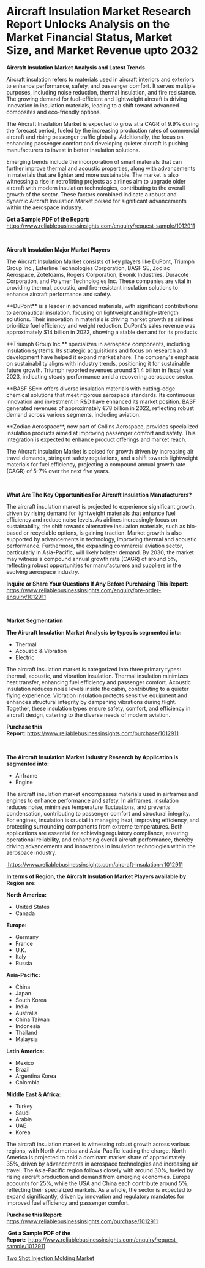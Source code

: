 <p><h1>Aircraft Insulation Market Research Report Unlocks Analysis on the Market Financial Status, Market Size, and Market Revenue upto 2032</h1></p><p><strong>Aircraft Insulation Market Analysis and Latest Trends</strong></p>
<p><p>Aircraft insulation refers to materials used in aircraft interiors and exteriors to enhance performance, safety, and passenger comfort. It serves multiple purposes, including noise reduction, thermal insulation, and fire resistance. The growing demand for fuel-efficient and lightweight aircraft is driving innovation in insulation materials, leading to a shift toward advanced composites and eco-friendly options.</p><p>The Aircraft Insulation Market is expected to grow at a CAGR of 9.9% during the forecast period, fueled by the increasing production rates of commercial aircraft and rising passenger traffic globally. Additionally, the focus on enhancing passenger comfort and developing quieter aircraft is pushing manufacturers to invest in better insulation solutions. </p><p>Emerging trends include the incorporation of smart materials that can further improve thermal and acoustic properties, along with advancements in materials that are lighter and more sustainable. The market is also witnessing a rise in retrofitting projects as airlines aim to upgrade older aircraft with modern insulation technologies, contributing to the overall growth of the sector. These factors combined indicate a robust and dynamic Aircraft Insulation Market poised for significant advancements within the aerospace industry.</p></p>
<p><strong>Get a Sample PDF of the Report:&nbsp;</strong> <a href="https://www.reliablebusinessinsights.com/enquiry/request-sample/1012911?utm_campaign=3000&utm_medium=2&utm_source=Github&utm_content=ia&utm_term=06032025&utm_id=aircraft-insulation">https://www.reliablebusinessinsights.com/enquiry/request-sample/1012911</a></p>
<p>&nbsp;</p>
<p><strong>Aircraft Insulation Major Market Players</strong></p>
<p><p>The Aircraft Insulation Market consists of key players like DuPont, Triumph Group Inc., Esterline Technologies Corporation, BASF SE, Zodiac Aerospace, Zotefoams, Rogers Corporation, Evonik Industries, Duracote Corporation, and Polymer Technologies Inc. These companies are vital in providing thermal, acoustic, and fire-resistant insulation solutions to enhance aircraft performance and safety.</p><p>**DuPont** is a leader in advanced materials, with significant contributions to aeronautical insulation, focusing on lightweight and high-strength solutions. Their innovation in materials is driving market growth as airlines prioritize fuel efficiency and weight reduction. DuPont's sales revenue was approximately $14 billion in 2022, showing a stable demand for its products.</p><p>**Triumph Group Inc.** specializes in aerospace components, including insulation systems. Its strategic acquisitions and focus on research and development have helped it expand market share. The company's emphasis on sustainability aligns with industry trends, positioning it for sustainable future growth. Triumph reported revenues around $1.4 billion in fiscal year 2023, indicating steady performance amid a recovering aerospace sector.</p><p>**BASF SE** offers diverse insulation materials with cutting-edge chemical solutions that meet rigorous aerospace standards. Its continuous innovation and investment in R&D have enhanced its market position. BASF generated revenues of approximately €78 billion in 2022, reflecting robust demand across various segments, including aviation.</p><p>**Zodiac Aerospace**, now part of Collins Aerospace, provides specialized insulation products aimed at improving passenger comfort and safety. This integration is expected to enhance product offerings and market reach.</p><p>The Aircraft Insulation Market is poised for growth driven by increasing air travel demands, stringent safety regulations, and a shift towards lightweight materials for fuel efficiency, projecting a compound annual growth rate (CAGR) of 5-7% over the next five years.</p></p>
<p>&nbsp;</p>
<p><strong>What Are The Key Opportunities For Aircraft Insulation Manufacturers?</strong></p>
<p><p>The aircraft insulation market is projected to experience significant growth, driven by rising demand for lightweight materials that enhance fuel efficiency and reduce noise levels. As airlines increasingly focus on sustainability, the shift towards alternative insulation materials, such as bio-based or recyclable options, is gaining traction. Market growth is also supported by advancements in technology, improving thermal and acoustic performance. Furthermore, the expanding commercial aviation sector, particularly in Asia-Pacific, will likely bolster demand. By 2030, the market may witness a compound annual growth rate (CAGR) of around 5%, reflecting robust opportunities for manufacturers and suppliers in the evolving aerospace industry.</p></p>
<p><strong>Inquire or Share Your Questions If Any Before Purchasing This Report:</strong> <a href="https://www.reliablebusinessinsights.com/enquiry/pre-order-enquiry/1012911?utm_campaign=3000&utm_medium=2&utm_source=Github&utm_content=ia&utm_term=06032025&utm_id=aircraft-insulation">https://www.reliablebusinessinsights.com/enquiry/pre-order-enquiry/1012911</a></p>
<p>&nbsp;</p>
<p><strong>Market Segmentation</strong></p>
<p><strong>The Aircraft Insulation Market Analysis by types is segmented into:</strong></p>
<p><ul><li>Thermal</li><li>Acoustic & Vibration</li><li>Electric</li></ul></p>
<p><p>The aircraft insulation market is categorized into three primary types: thermal, acoustic, and vibration insulation. Thermal insulation minimizes heat transfer, enhancing fuel efficiency and passenger comfort. Acoustic insulation reduces noise levels inside the cabin, contributing to a quieter flying experience. Vibration insulation protects sensitive equipment and enhances structural integrity by dampening vibrations during flight. Together, these insulation types ensure safety, comfort, and efficiency in aircraft design, catering to the diverse needs of modern aviation.</p></p>
<p><strong>Purchase this Report:&nbsp;</strong><a href="https://www.reliablebusinessinsights.com/purchase/1012911?utm_campaign=3000&utm_medium=2&utm_source=Github&utm_content=ia&utm_term=06032025&utm_id=aircraft-insulation">https://www.reliablebusinessinsights.com/purchase/1012911</a></p>
<p>&nbsp;</p>
<p><strong>The Aircraft Insulation Market Industry Research by Application is segmented into:</strong></p>
<p><ul><li>Airframe</li><li>Engine</li></ul></p>
<p><p>The aircraft insulation market encompasses materials used in airframes and engines to enhance performance and safety. In airframes, insulation reduces noise, minimizes temperature fluctuations, and prevents condensation, contributing to passenger comfort and structural integrity. For engines, insulation is crucial in managing heat, improving efficiency, and protecting surrounding components from extreme temperatures. Both applications are essential for achieving regulatory compliance, ensuring operational reliability, and enhancing overall aircraft performance, thereby driving advancements and innovations in insulation technologies within the aerospace industry.</p></p>
<p><a href="https://www.reliablebusinessinsights.com/aircraft-insulation-r1012911?utm_campaign=3000&utm_medium=2&utm_source=Github&utm_content=ia&utm_term=06032025&utm_id=aircraft-insulation">&nbsp;https://www.reliablebusinessinsights.com/aircraft-insulation-r1012911</a></p>
<p><strong>In terms of Region, the Aircraft Insulation Market Players available by Region are:</strong></p>
<p>
    <p> <strong> North America: </strong>
        <ul>
            <li>United States</li>
            <li>Canada</li>
        </ul>
        </p> 
    <p> <strong> Europe: </strong>
        <ul>
            <li>Germany</li>
            <li>France</li>
            <li>U.K.</li>
            <li>Italy</li>
            <li>Russia</li>
        </ul>
        </p> 
    <p> <strong> Asia-Pacific: </strong>
        <ul>
            <li>China</li>
            <li>Japan</li>
            <li>South Korea</li>
            <li>India</li>
            <li>Australia</li>
            <li>China Taiwan</li>
            <li>Indonesia</li>
            <li>Thailand</li>
            <li>Malaysia</li>
        </ul>
        </p> 
    <p> <strong> Latin America: </strong>
        <ul>
            <li>Mexico</li>
            <li>Brazil</li>
            <li>Argentina Korea</li>
            <li>Colombia</li>
        </ul>
        </p> 
    <p> <strong> Middle East & Africa: </strong>
        <ul>
            <li>Turkey</li>
            <li>Saudi</li>
            <li>Arabia</li>
            <li>UAE</li>
            <li>Korea</li>
        </ul>
    </p>
    </p>
<p><p>The aircraft insulation market is witnessing robust growth across various regions, with North America and Asia-Pacific leading the charge. North America is projected to hold a dominant market share of approximately 35%, driven by advancements in aerospace technologies and increasing air travel. The Asia-Pacific region follows closely with around 30%, fueled by rising aircraft production and demand from emerging economies. Europe accounts for 25%, while the USA and China each contribute around 5%, reflecting their specialized markets. As a whole, the sector is expected to expand significantly, driven by innovation and regulatory mandates for improved fuel efficiency and passenger comfort.</p></p>
<p><strong>Purchase this Report: </strong><a href="https://www.reliablebusinessinsights.com/purchase/1012911?utm_campaign=3000&utm_medium=2&utm_source=Github&utm_content=ia&utm_term=06032025&utm_id=aircraft-insulation">https://www.reliablebusinessinsights.com/purchase/1012911</a></p>
<p>&nbsp;<strong>Get a Sample PDF of the Report:&nbsp;&nbsp;</strong><a href="https://www.reliablebusinessinsights.com/enquiry/request-sample/1012911?utm_campaign=3000&utm_medium=2&utm_source=Github&utm_content=ia&utm_term=06032025&utm_id=aircraft-insulation">https://www.reliablebusinessinsights.com/enquiry/request-sample/1012911</a></p>
<p><strong></strong></p>
<p><p><a href="https://github.com/berbelsagwan/Market-Research-Report-List-1/blob/main/two-shot-injection-molding-market.md?utm_campaign=3000&utm_medium=2&utm_source=Github&utm_content=ia&utm_term=06032025&utm_id=aircraft-insulation">Two Shot Injection Molding Market</a></p></p>